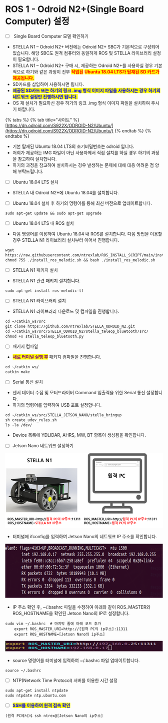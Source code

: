 # ROS 1 - Odroid N2+(Single Board Computer) 설정



* [ ] &#x20;Single Board Computer 모델 확인하기

<!---->

* STELLA N1  –  Odroid N2+ 버전에는 Odroid N2+ SBC가 기본적으로 구성되어 있습니다. 해당 SBC도 원격 컴퓨터와 동일하게 ROS 및 STELLA 라이브러리 설정이 필요합니다.
* STELLA N1 – Odroid N2+ 구매 시, 제공하는 Odroid N2+를 사용하실 경우 기본적으로 하기와 같은 과정이 전부 <mark style="color:red;">**작업된**</mark> <mark style="color:red;">**Ubuntu 18.04 LTS가 탑재된 SD 카드가 제공됩니다.**</mark>
* SD카드를 삽입하여 사용하시면 됩니다. &#x20;
* <mark style="color:blue;">**제공된 SD카드 또는 하기의 링크 .img 형식 이미지 파일을 사용하시는 경우 하기의 네트워크 설정만 진행하시면 됩니다.**</mark>
* OS 재 설치가 필요하신 경우 하기의 링크 .img 형식 이미지 파일을 설치하여 주시기 바랍니다.

{% tabs %}
{% tab title="사이트" %}
[https://dn.odroid.com/S922X/ODROID-N2/Ubuntu/](https://dn.odroid.com/S922X/ODROID-N2/Ubuntu/)
{% endtab %}
{% endtabs %}

* 기본 탑재된 Ubuntu 18.04 LTS의 초기비밀번호는 odroid 입니다.
* 저희가 제공하는 IMG 파일이 아닌 사용자께서 직접 설치를 하실 경우 하기의 과정을 참고하여 설치합니다.
* 하기의 과정을 참고하여 설치하시는 경우 발생하는 문제에 대해 대응 어려운 점 양해 부탁드립니다.

<!---->

* [ ] Ubuntu 18.04 LTS 설치

<!---->

* STELLA 내 Odroid N2+에 Ubuntu 18.04를 설치합니다.&#x20;

<!---->

* [ ] Ubuntu 18.04 설치 후 하기의 명령어를 통해 최신 버전으로 업데이트합니다.

```
sudo apt-get update && sudo apt-get upgrade
```

* [ ] Ubuntu 18.04 LTS 내 ROS 설치

<!---->

* 다음 명령어를 이용하여 Ubuntu 18.04 내 ROS를 설치합니다. 다음 방법을 이용할 경우 STELLA N1 라이브러리 설치부터 이어서 진행합니다.

```
wget https://raw.githubusercontent.com/ntrexlab/ROS_INSTALL_SCRIPT/main/install_ros_melodic.sh&& chmod 755 ./install_ros_melodic.sh && bash ./install_ros_melodic.sh
```

* [ ] STELLA N1 패키지 설치

<!---->

* STELLA N1 관련 패키지 설치합니다.

```
sudo apt-get install ros-melodic-tf
```

* [ ] STELLA N1 라이브러리 설치

<!---->

* STELLA N1 라이브러리 다운로드 및 컴파일을 진행합니다.

```
cd ~/catkin_ws/src
git clone https://github.com/ntrexlab/STELLA_ODROID_N2.git
cd ~/catkin_ws/src/STELLA_ODROID_N2/stella_teleop_bluetooth/src/
chmod +x stella_teleop_bluetooth.py
```

* [ ] 패키지 컴파일

<!---->

* <mark style="color:purple;">**새로 터미널  실행  후**</mark> 패키지 컴파일을 진행합니다.

```
cd ~/catkin_ws/
catkin_make
```

* [ ] Serial 통신 설치

<!---->

* 센서 데이터 수집 및 모터드라이버 Command 입출력을 위한 Serial 통신 설정합니다.
* 하기의 명령어를 입력하여 USB 포트 설정합니다.

```
cd ~/catkin_ws/src/STELLA_JETSON_NANO/stella_bringup
sh create_udev_rules.sh
ls -la /dev/ 
```

* Device 목록에 YDLIDAR, AHRS, MW, BT 항목이 생성됨을 확인합니다.

<!---->

* [ ] Jetson Nano 네트워크 설정하기

![ ](../../.gitbook/assets/015.png)

* 터미널에 ifconfig를 입력하여 Jetson Nano의 네트워크 IP 주소를 확인합니다.

![ ](../../.gitbook/assets/020.png)

* IP 주소 확인 후, \~/.bashrc 파일을 수정하여 아래와 같이 ROS\_MASTER와 ROS\_HOSTNAME을 확인된 Jetson Nano의 IP로 설정합니다.

```
sudo vim ~/.bashrc  # 마지막 줄에 아래 코드 추가
    export ROS_MASTER_URI=http://[원격 PC의 ip주소]:11311
    export ROS_HOSTNAME=[Jetson Nano의 ip주소]
```

![ ](../../.gitbook/assets/021.png)

* source 명령어를 터미널에 입력하여 \~/.bashrc 파일 업데이트합니다.

```
source ~/.bashrc
```

* [ ] NTP(Network Time Protocol) 서버를 이용한 시간 설정

```
sudo apt-get install ntpdate
sudo ntpdate ntp.ubuntu.com
```

* [ ] <mark style="color:blue;">**SSH를 이용하여 원격 접속 확인**</mark>

```
(원격 PC에서)$ ssh ntrex@[Jetson Nano의 ip주소]
```

